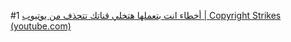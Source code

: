 #1
[أخطاء انت بتعملها هتخلي قناتك تتحذف من يوتيوب | Copyright Strikes (youtube.com)](https://www.youtube.com/watch?v=eXl6ejdk8EU&list=WL&index=7)